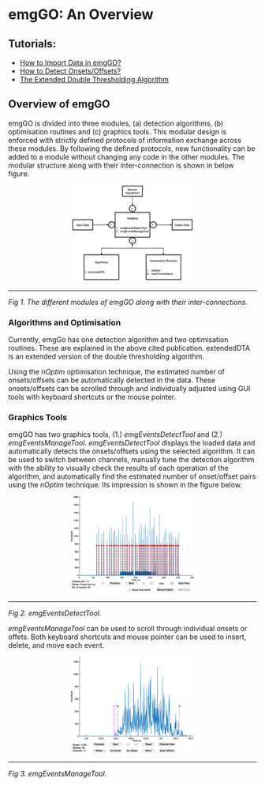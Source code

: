 # emgGO: An Overview

## Tutorials:

<ul>
    <li>
        <a href="importTutorial.md">How to Import Data in emgGO?</a>
    </li>
    <li>
        <a href="detectionTutorial.md">How to Detect Onsets/Offsets?</a>
    </li>
    <li>
        <a href="edtaExplained.md">The Extended Double Thresholding Algorithm</a>
    </li>
</ul>

## Overview of emgGO

emgGO is divided into three modules, (a) detection algorithms, (b) optimisation routines and (c) graphics tools. This modular design is enforced with strictly defined protocols of information exchange across these modules. By following the defined protocols, new functionality can be added to a module without changing any code in the other modules. The modular structure along with their inter-connection is shown in below figure.

<p align="center">
<img alt="emgGO_SD PNG image" src="../docs/figs/emgGO_SD.png" height="auto" width="50%"/><hr>
<em>Fig 1. The different modules of emgGO along with their inter-connections.</em>
</p>

### Algorithms and Optimisation

Currently, emgGo has one detection algorithm and two optimisation routines. These are explained in the above cited publication. extendedDTA is an extended version of the double thresholding algorithm.

Using the *nOptim* optimisation technique, the estimated number of onsets/offsets can be automatically detected in the data. These onsets/offsets can be scrolled through and individually adjusted using GUI tools with keyboard shortcuts or the mouse pointer.

### Graphics Tools

emgGO has two graphics tools, (1.) *emgEventsDetectTool* and (2.) *emgEventsManageTool*. *emgEventsDetectTool* displays the loaded data and automatically detects the onsets/offsets using the selected algorithm. It can be used to switch between channels, manually tune the detection algorithm with the ability to visually check the results of each operation of the algorithm, and automatically find the estimated number of onset/offset pairs using the *nOptim* technique. Its impression is shown in the figure below.

<p align="center">
<img alt="emgGO_a PNG image" src="../docs/figs/emgGO_a.png" height="auto" width="50%"/><hr>
<em>Fig 2. emgEventsDetectTool.</em>
</p>

*emgEventsManageTool* can be used to scroll through individual onsets or offets. Both keyboard shortcuts and mouse pointer can be used to insert, delete, and move each event.

<p align="center">
<img alt="emgGO_b PNG image" src="../docs/figs/emgGO_b.png" height="auto" width="50%"/><hr>
<em>Fig 3. emgEventsManageTool.</em>
</p>